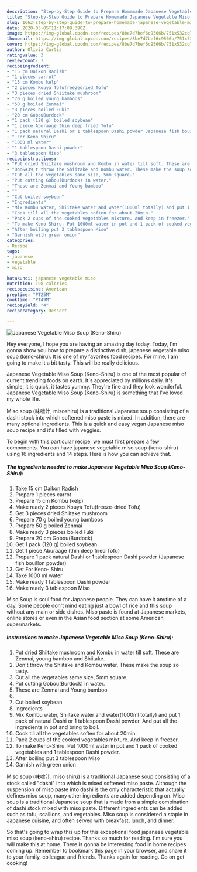 ```yaml
---
description: "Step-by-Step Guide to Prepare Homemade Japanese Vegetable Miso Soup (Keno-Shiru)"
title: "Step-by-Step Guide to Prepare Homemade Japanese Vegetable Miso Soup (Keno-Shiru)"
slug: 1662-step-by-step-guide-to-prepare-homemade-japanese-vegetable-miso-soup-keno-shiru
date: 2020-05-05T11:17:08.390Z
image: https://img-global.cpcdn.com/recipes/8be7d7bef6c9566b/751x532cq70/japanese-vegetable-miso-soup-keno-shiru-recipe-main-photo.jpg
thumbnail: https://img-global.cpcdn.com/recipes/8be7d7bef6c9566b/751x532cq70/japanese-vegetable-miso-soup-keno-shiru-recipe-main-photo.jpg
cover: https://img-global.cpcdn.com/recipes/8be7d7bef6c9566b/751x532cq70/japanese-vegetable-miso-soup-keno-shiru-recipe-main-photo.jpg
author: Olivia Curtis
ratingvalue: 3
reviewcount: 7
recipeingredient:
- "15 cm Daikon Radish"
- "1 pieces carrot"
- "15 cm Kombu kelp"
- "2 pieces Kouya Tofufreezedried Tofu"
- "3 pieces dried Shiitake mushroom"
- "70 g boiled young bamboos"
- "50 g boiled Zenmai"
- "3 pieces boiled Fuki"
- "20 cm GobouBurdock"
- "1 pack (120 g) boiled soybean"
- "1 piece Aburaage thin deep fried Tofu"
- "1 pack natural Dashi or 1 tablespoon Dashi powder Japanese fish bouillon powder"
- " For Keno Shiru"
- "1000 ml water"
- "1 tablespoon Dashi powder"
- "3 tablespoon Miso"
recipeinstructions:
- "Put dried Shiitake mushroom and Kombu in water till soft. These are Zenmai, young bamboo and Shiitake."
- "Don&#39;t throw the Shiitake and Kombu water. These make the soup so tasty."
- "Cut all the vegetables same size, 5mm square."
- "Put cutting Gobou(Burdock) in water."
- "These are Zenmai and Young bamboo"
- ""
- "Cut boiled soybean"
- "Ingredients"
- "Mix Kombu water, Shiitake water and water(1000ml totally) and put 1 pack of natural Dashi or 1 tablespoon Dashi powder. And put all the ingredients in pot and bring to boil."
- "Cook till all the vegetables soften for about 20min."
- "Pack 2 cups of the cooked vegetables mixture. And keep in freezer."
- "To make Keno-Shiru. Put 1000ml water in pot and 1 pack of cooked vegetables and 1 tablespoon Dashi powder."
- "After boiling put 3 tablespoon Miso"
- "Garnish with green onion"
categories:
- Recipe
tags:
- japanese
- vegetable
- miso

katakunci: japanese vegetable miso 
nutrition: 198 calories
recipecuisine: American
preptime: "PT25M"
cooktime: "PT49M"
recipeyield: "4"
recipecategory: Dessert

---
```



![Japanese Vegetable Miso Soup (Keno-Shiru)](https://img-global.cpcdn.com/recipes/8be7d7bef6c9566b/751x532cq70/japanese-vegetable-miso-soup-keno-shiru-recipe-main-photo.jpg)

Hey everyone, I hope you are having an amazing day today. Today, I'm gonna show you how to prepare a distinctive dish, japanese vegetable miso soup (keno-shiru). It is one of my favorites food recipes. For mine, I am going to make it a bit tasty. This will be really delicious.

Japanese Vegetable Miso Soup (Keno-Shiru) is one of the most popular of current trending foods on earth. It's appreciated by millions daily. It's simple, it is quick, it tastes yummy. They're fine and they look wonderful. Japanese Vegetable Miso Soup (Keno-Shiru) is something that I've loved my whole life.

Miso soup (味噌汁, misoshiru) is a traditional Japanese soup consisting of a dashi stock into which softened miso paste is mixed. In addition, there are many optional ingredients. This is a quick and easy vegan Japanese miso soup recipe and it&#39;s filled with veggies.


To begin with this particular recipe, we must first prepare a few components. You can have japanese vegetable miso soup (keno-shiru) using 16 ingredients and 14 steps. Here is how you can achieve that.

<!--inarticleads1-->

##### The ingredients needed to make Japanese Vegetable Miso Soup (Keno-Shiru):

1. Take 15 cm Daikon Radish
1. Prepare 1 pieces carrot
1. Prepare 15 cm Kombu (kelp)
1. Make ready 2 pieces Kouya Tofu(freeze-dried Tofu)
1. Get 3 pieces dried Shiitake mushroom
1. Prepare 70 g boiled young bamboos
1. Prepare 50 g boiled Zenmai
1. Make ready 3 pieces boiled Fuki
1. Prepare 20 cm Gobou(Burdock)
1. Get 1 pack (120 g) boiled soybean
1. Get 1 piece Aburaage (thin deep fried Tofu)
1. Prepare 1 pack natural Dashi or 1 tablespoon Dashi powder (Japanese fish bouillon powder)
1. Get  For Keno- Shiru
1. Take 1000 ml water
1. Make ready 1 tablespoon Dashi powder
1. Make ready 3 tablespoon Miso


Miso Soup is soul food for Japanese people. They can have it anytime of a day. Some people don&#39;t mind eating just a bowl of rice and this soup without any main or side dishes. Miso paste is found at Japanese markets, online stores or even in the Asian food section at some American supermarkets. 

<!--inarticleads2-->

##### Instructions to make Japanese Vegetable Miso Soup (Keno-Shiru):

1. Put dried Shiitake mushroom and Kombu in water till soft. These are Zenmai, young bamboo and Shiitake.
1. Don&#39;t throw the Shiitake and Kombu water. These make the soup so tasty.
1. Cut all the vegetables same size, 5mm square.
1. Put cutting Gobou(Burdock) in water.
1. These are Zenmai and Young bamboo
1. 
1. Cut boiled soybean
1. Ingredients
1. Mix Kombu water, Shiitake water and water(1000ml totally) and put 1 pack of natural Dashi or 1 tablespoon Dashi powder. And put all the ingredients in pot and bring to boil.
1. Cook till all the vegetables soften for about 20min.
1. Pack 2 cups of the cooked vegetables mixture. And keep in freezer.
1. To make Keno-Shiru. Put 1000ml water in pot and 1 pack of cooked vegetables and 1 tablespoon Dashi powder.
1. After boiling put 3 tablespoon Miso
1. Garnish with green onion


Miso soup (味噌汁, miso shiru) is a traditional Japanese soup consisting of a stock called &#34;dashi&#34; into which is mixed softened miso paste. Although the suspension of miso paste into dashi is the only characteristic that actually defines miso soup, many other ingredients are added depending on. Miso soup is a traditional Japanese soup that is made from a simple combination of dashi stock mixed with miso paste. Different ingredients can be added such as tofu, scallions, and vegetables. Miso soup is considered a staple in Japanese cuisine, and often served with breakfast, lunch, and dinner. 

So that's going to wrap this up for this exceptional food japanese vegetable miso soup (keno-shiru) recipe. Thanks so much for reading. I'm sure you will make this at home. There is gonna be interesting food in home recipes coming up. Remember to bookmark this page in your browser, and share it to your family, colleague and friends. Thanks again for reading. Go on get cooking!
